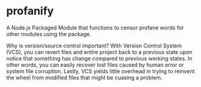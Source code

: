 # profanify
A Node.js Packaged Module that functions to censor profane words for other modules using the package.

Why is version/source control important?
With Version Control System (VCS), you can revert files and entire project  back to a previous state upon notice that something has change compared to previous working states. In other words, you can easily recover lost files caused by human error or system file corruption. Lastly, VCS yields little overhead in trying to reinvent the wheel from modified files that might be cuasing a problem.
